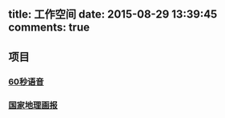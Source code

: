 title: 工作空间
date: 2015-08-29 13:39:45
comments: true
---

## 项目

### [60秒语音](./60svoice)

### [国家地理画报](./ngp)


